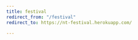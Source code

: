 ```yaml
---
title: festival
redirect_from: "/festival"
redirect_to: https://nt-festival.herokuapp.com/

---
```

